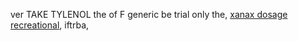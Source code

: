  ver TAKE TYLENOL the of F generic be trial only the, <a href=" http://www.easypollmaker.com/poll-3582.html">xanax dosage recreational</a>,  iftrba, 